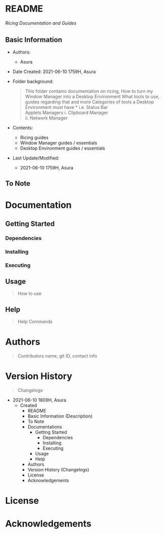 # README

<h6> Ricing Documentation and Guides </h6>

## Basic Information

* Authors: 

  * Asura

* Date Created: 2021-06-10 1759H, Asura

* Folder background:

  > This folder contains documentation on ricing,
  > How to turn my Window Manager into a Desktop Environment
  	> What tools to use, guides regarding that and more
	> Categories of tools a Desktop Environment must have
		* i.e.
			Status Bar		
			Applets
			Managers
				i. Clipboard Manager	
				ii. Network Manager
  
* Contents:

  * Ricing guides
  * Window Manager guides / essentials
  * Desktop Environment guides / essentials
  
* Last Update/Modified:
  * 2021-06-10 1759H, Asura



## To Note



# Documentation

## Getting Started

### Dependencies

### Installing

### Executing



## Usage

> How to use



## Help

> Help Commands



# Authors

> Contributors name, git ID, contact info



# Version History

>  Changelogs

* 2021-06-10 1809H, Asura
  * Created 
    * README
    * Basic Information (Description)
    * To Note
    * Documentations
      * Getting Started
        * Dependencies
        * Installing
        * Executing
      * Usage
      * Help
    * Authors
    * Version History (Changelogs)
    * License
    * Acknowledgements



# License



# Acknowledgements

